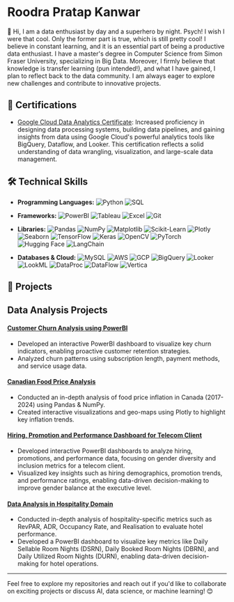 # Roodra Pratap Kanwar

👋 Hi, I am a data enthusiast by day and a superhero by night. Psych! I wish I were that cool. Only the former part is true, which is still pretty cool! I believe in constant learning, and it is an essential part of being a productive data enthusiast. I have a master's degree in Computer Science from Simon Fraser University, specializing in Big Data. Moreover, I firmly believe that knowledge is transfer learning (pun intended!), and what I have gained, I plan to reflect back to the data community. I am always eager to explore new challenges and contribute to innovative projects.

## 📜 Certifications
- [Google Cloud Data Analytics Certificate](https://www.credly.com/badges/3128d9e7-c9cf-4860-ae40-6710be5a2396/public_url): Increased proficiency in designing data processing systems, building data pipelines, and gaining insights from data using Google Cloud's powerful analytics tools like BigQuery, Dataflow, and Looker. This certification reflects a solid understanding of data wrangling, visualization, and large-scale data management.

## 🛠️ Technical Skills

- **Programming Languages:** 
  ![Python](https://img.shields.io/badge/Python-3776AB?style=for-the-badge&logo=python&logoColor=white)
  ![SQL](https://img.shields.io/badge/SQL-4479A1?style=for-the-badge&logo=mysql&logoColor=white)
  
- **Frameworks:** 
  ![PowerBI](https://img.shields.io/badge/PowerBI-F2C811?style=for-the-badge&logo=powerbi&logoColor=black)
  ![Tableau](https://img.shields.io/badge/Tableau-E97627?style=for-the-badge&logo=tableau&logoColor=white)
  ![Excel](https://img.shields.io/badge/Excel-217346?style=for-the-badge&logo=microsoftexcel&logoColor=white)
  ![Git](https://img.shields.io/badge/Git-F05032?style=for-the-badge&logo=git&logoColor=white)

- **Libraries:** 
  ![Pandas](https://img.shields.io/badge/Pandas-150458?style=for-the-badge&logo=pandas&logoColor=white)
  ![NumPy](https://img.shields.io/badge/NumPy-013243?style=for-the-badge&logo=numpy&logoColor=white)
  ![Matplotlib](https://img.shields.io/badge/Matplotlib-11557C?style=for-the-badge&logo=matplotlib&logoColor=white)
  ![Scikit-Learn](https://img.shields.io/badge/ScikitLearn-F7931E?style=for-the-badge&logo=scikitlearn&logoColor=white)
  ![Plotly](https://img.shields.io/badge/Plotly-3F4F75?style=for-the-badge&logo=plotly&logoColor=white)
  ![Seaborn](https://img.shields.io/badge/Seaborn-3776AB?style=for-the-badge&logo=python&logoColor=white)
  ![TensorFlow](https://img.shields.io/badge/TensorFlow-FFA800?style=for-the-badge&logo=tensorflow&logoColor=white)
  ![Keras](https://img.shields.io/badge/Keras-D00000?style=for-the-badge&logo=keras&logoColor=white)
  ![OpenCV](https://img.shields.io/badge/OpenCV-5C3EE8?style=for-the-badge&logo=opencv&logoColor=white)
  ![PyTorch](https://img.shields.io/badge/PyTorch-EE4C2C?style=for-the-badge&logo=pytorch&logoColor=white)
  ![Hugging Face](https://img.shields.io/badge/HuggingFace-FFD21E?style=for-the-badge&logo=huggingface&logoColor=black)
  ![LangChain](https://img.shields.io/badge/LangChain-000000?style=for-the-badge&logo=langchain&logoColor=white)

- **Databases & Cloud:** 
  ![MySQL](https://img.shields.io/badge/MySQL-4479A1?style=for-the-badge&logo=mysql&logoColor=white)
  ![AWS](https://img.shields.io/badge/AWS-232F3E?style=for-the-badge&logo=amazonaws&logoColor=white)
  ![GCP](https://img.shields.io/badge/Google_Cloud-4285F4?style=for-the-badge&logo=googlecloud&logoColor=white) ![BigQuery](https://img.shields.io/badge/BigQuery-4285F4?style=for-the-badge&logo=googlecloud&logoColor=white) ![Looker](https://img.shields.io/badge/Looker-4285F4?style=for-the-badge&logo=looker&logoColor=white) ![LookML](https://img.shields.io/badge/LookML-4285F4?style=for-the-badge&logo=looker&logoColor=white) ![DataProc](https://img.shields.io/badge/DataProc-4285F4?style=for-the-badge&logo=googlecloud&logoColor=white) ![DataFlow](https://img.shields.io/badge/DataFlow-4285F4?style=for-the-badge&logo=googlecloud&logoColor=white)
  ![Vertica](https://img.shields.io/badge/Vertica-000000?style=for-the-badge&logo=vertica&logoColor=white)
          
## 🚀 Projects

## Data Analysis Projects

#### [Customer Churn Analysis using PowerBI](https://github.com/RoodraKanwar/Customer_Churn_Analysis_PowerBI)
- Developed an interactive PowerBI dashboard to visualize key churn indicators, enabling proactive customer retention strategies.  
- Analyzed churn patterns using subscription length, payment methods, and service usage data.
  
#### [Canadian Food Price Analysis](https://github.com/RoodraKanwar/Canadian-Food-Price-Inflation-Analysis)
- Conducted an in-depth analysis of food price inflation in Canada (2017-2024) using Pandas & NumPy.  
- Created interactive visualizations and geo-maps using Plotly to highlight key inflation trends.

#### [Hiring, Promotion and Performance Dashboard for Telecom Client](https://github.com/RoodraKanwar/HR_PowerBI_Simulation)
- Developed interactive PowerBI dashboards to analyze hiring, promotions, and performance data, focusing on gender diversity and inclusion metrics for a telecom client.  
- Visualized key insights such as hiring demographics, promotion trends, and performance ratings, enabling data-driven decision-making to improve gender balance at the executive level.

#### [Data Analysis in Hospitality Domain](https://github.com/RoodraKanwar/Data-Analysis-in-Hospitality-Domain)
- Conducted in-depth analysis of hospitality-specific metrics such as RevPAR, ADR, Occupancy Rate, and Realisation to evaluate hotel performance.  
- Developed a PowerBI dashboard to visualize key metrics like Daily Sellable Room Nights (DSRN), Daily Booked Room Nights (DBRN), and Daily Utilized Room Nights (DURN), enabling data-driven decision-making for hotel operations. 

---
Feel free to explore my repositories and reach out if you'd like to collaborate on exciting projects or discuss AI, data science, or machine learning! 😊
